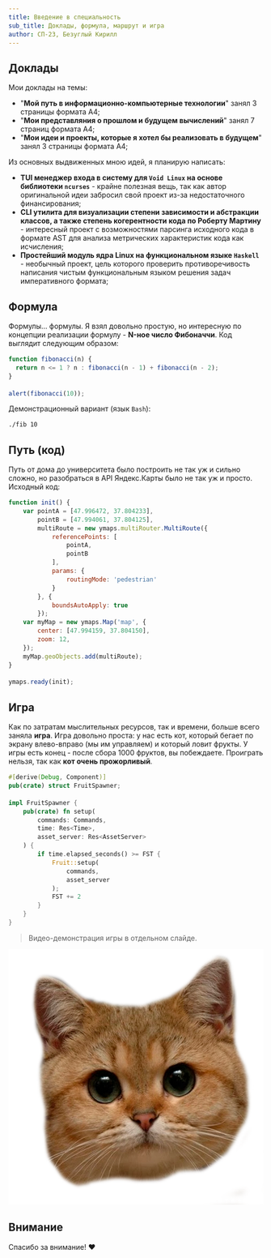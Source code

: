 ```yaml
---
title: Введение в специальность
sub_title: Доклады, формула, маршрут и игра
author: СП-23, Безуглый Кирилл
---
```


Доклады
---

Мои доклады на темы:
- "**Мой путь в информационно-компьютерные технологии**" занял 3 страницы формата А4;
- "**Мои представляния о прошлом и будущем вычислений**" занял 7 страниц формата А4;
- "**Мои идеи и проекты, которые я хотел бы реализовать в будущем**" занял 3 страницы формата А4;

Из основных выдвиженных мною идей, я планирую написать:
- **TUI менеджер входа в систему для `Void Linux` на основе библиотеки `ncurses`** - крайне полезная вещь, так как автор оригинальной идеи забросил свой проект из-за недостаточного финансирования;
- **CLI утилита для визуализации степени зависимости и абстракции классов, а также степень когерентности кода по Роберту Мартину** - интересный проект с возможностями парсинга исходного кода в формате AST для анализа метрических характеристик кода как исчисления;
- **Простейший модуль ядра Linux на функциональном языке `Haskell`** - необычный проект, цель которого проверить противоречивость написания чистым функциональным языком решения задач императивного формата;

<!-- end_slide -->

Формула
---

Формулы... формулы. Я взял довольно простую, но интересную по концепции реализации формулу - **N-ное число Фибоначчи**.
Код выглядит следующим образом:
```js
function fibonacci(n) {
  return n <= 1 ? n : fibonacci(n - 1) + fibonacci(n - 2);
}

alert(fibonacci(10));
```

Демонстрационный вариант (язык `Bash`):
```bash +exec
./fib 10
```

<!-- end_slide -->

Путь (код)
---

Путь от дома до университета было построить не так уж и сильно сложно, но разобраться в API Яндекс.Карты было не так уж и просто.
Исходный код:
```js
function init() {
    var pointA = [47.996472, 37.804233],
        pointB = [47.994061, 37.804125],
        multiRoute = new ymaps.multiRouter.MultiRoute({
            referencePoints: [
                pointA,
                pointB
            ],
            params: {
                routingMode: 'pedestrian'
            }
        }, {
            boundsAutoApply: true
        });
    var myMap = new ymaps.Map('map', {
        center: [47.994159, 37.804150],
        zoom: 12,
    });
    myMap.geoObjects.add(multiRoute);
}

ymaps.ready(init);
```

<!-- end_slide -->

Игра
---
<!-- column_layout: [2, 1] -->

<!-- column: 0 -->
Как по затратам мыслительных ресурсов, так и времени, больше всего заняла **игра**.
Игра довольно проста: у нас есть кот, который бегает по экрану влево-вправо (мы им управляем) и который ловит фрукты.
У игры есть конец - после сбора 1000 фруктов, вы побеждаете.
Проиграть нельзя, так как **кот очень прожорливый**.

```rust
#[derive(Debug, Component)]
pub(crate) struct FruitSpawner;

impl FruitSpawner {
    pub(crate) fn setup(
        commands: Commands,
        time: Res<Time>,
        asset_server: Res<AssetServer>
    ) {
        if time.elapsed_seconds() >= FST {
            Fruit::setup(
                commands,
                asset_server
            );
            FST += 2
        }
    }
}
```

>Видео-демонстрация игры в отдельном слайде.

<!-- column: 1 -->
![](cat.png)

<!-- reset_layout -->

<!-- end_slide -->

Внимание
---

Спасибо за внимание! ❤️
